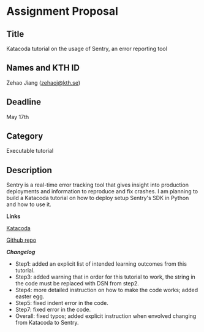 # Assignment Proposal

## Title
Katacoda tutorial on the usage of Sentry, an error reporting tool

## Names and KTH ID
Zehao Jiang (zehaoj@kth.se)

## Deadline
May 17th

## Category
Executable tutorial

## Description
Sentry is a real-time error tracking tool that gives insight into production deployments and information to reproduce and fix crashes. I am planning to build a Katacoda tutorial on how to deploy setup Sentry's SDK in Python and how to use it.


**Links**

[Katacoda](https://www.katacoda.com/zehaoj/scenarios/sentry-101)

[Github repo](https://github.com/zehaoj/katacoda-scenarios)

***Changelog***

* Step1: added an explicit list of intended learning outcomes from this tutorial.
* Step3: added warning that in order for this tutorial to work, the string in the code must be replaced with DSN from step2.
* Step4: more detailed instruction on how to make the code works; added easter egg.
* Step5: fixed indent error in the code.
* Step7: fixed error in the code.
* Overall: fixed typos; added explicit instruction when envolved changing from Katacoda to Sentry.

